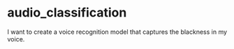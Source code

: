 # audio_classification
I want to create a voice recognition model that captures the blackness in my voice. 
